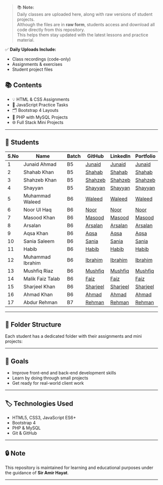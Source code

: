 > 📚 **Note:**  
Daily classes are uploaded here, along with raw versions of student projects.  
Although the files are in **raw form**, students access and download all code directly from this repository.  
This helps them stay updated with the latest lessons and practice material.

✅ **Daily Uploads Include:**  
- Class recordings (code-only)  
- Assignments & exercises  
- Student project files  


## 📚 Contents

- 💡 HTML & CSS Assignments
- 🧩 JavaScript Practice Tasks
- 🗂 Bootstrap 4 Layouts
- 🔐 PHP with MySQL Projects
- 🌐 Full Stack Mini Projects

---

## 👥 Students

| S.No | Name                 | Batch | GitHub       | LinkedIn     | Portfolio     |
|------|----------------------|--------|--------------|--------------|---------------|
| 1    | Junaid Ahmad         | B5     | [Junaid](#)  | [Junaid](#)  | [Junaid](#)   |
| 2    | Shahab Khan          | B5     | [Shahab](#)  | [Shahab](#)  | [Shahab](#)   |
| 3    | Shahzeb Khan         | B5     | [Shahzeb](#) | [Shahzeb](#) | [Shahzeb](#)  |
| 4    | Shayyan              | B5     | [Shayyan](#) | [Shayyan](#) | [Shayyan](#)  |
| 5    | Muhammad Waleed      | B6     | [Waleed](#)  | [Waleed](#)  | [Waleed](#)   |
| 6    | Noor Ul Haq          | B6     | [Noor](#)    | [Noor](#)    | [Noor](#)     |
| 7    | Masood Khan          | B6     | [Masood](#)  | [Masood](#)  | [Masood](#)   |
| 8    | Arsalan              | B6     | [Arsalan](#) | [Arsalan](#) | [Arsalan](#)  |
| 9    | Aqsa Khan            | B6     | [Aqsa](#)    | [Aqsa](#)    | [Aqsa](#)     |
| 10   | Sania Saleem         | B6     | [Sania](#)   | [Sania](#)   | [Sania](#)    |
| 11   | Habib                | B6     | [Habib](#)   | [Habib](#)   | [Habib](#)    |
| 12   | Muhammad Ibrahim     | B6     | [Ibrahim](#) | [Ibrahim](#) | [Ibrahim](#)  |
| 13   | Mushfiq Riaz         | B6     | [Mushfiq](#) | [Mushfiq](#) | [Mushfiq](#)  |
| 14   | Malik Faiz Talab     | B6     | [Faiz](#)    | [Faiz](#)    | [Faiz](#)     |
| 15   | Sharjeel Khan        | B6     | [Sharjeel](#)| [Sharjeel](#)| [Sharjeel](#) |
| 16   | Ahmad Khan           | B6     | [Ahmad](#)   | [Ahmad](#)   | [Ahmad](#)    |
| 17   | Abdur Rehman         | B7     | [Rehman](#)  | [Rehman](#)  | [Rehman](#)   |



---

## 📁 Folder Structure

Each student has a dedicated folder with their assignments and mini projects:


---

## 🚀 Goals

- Improve front-end and back-end development skills
- Learn by doing through small projects
- Get ready for real-world client work

---

## 🏷️ Technologies Used

- HTML5, CSS3, JavaScript ES6+
- Bootstrap 4
- PHP & MySQL
- Git & GitHub

---

## 🔒 Note

This repository is maintained for learning and educational purposes under the guidance of **Sir Amir Hayat**.

---

